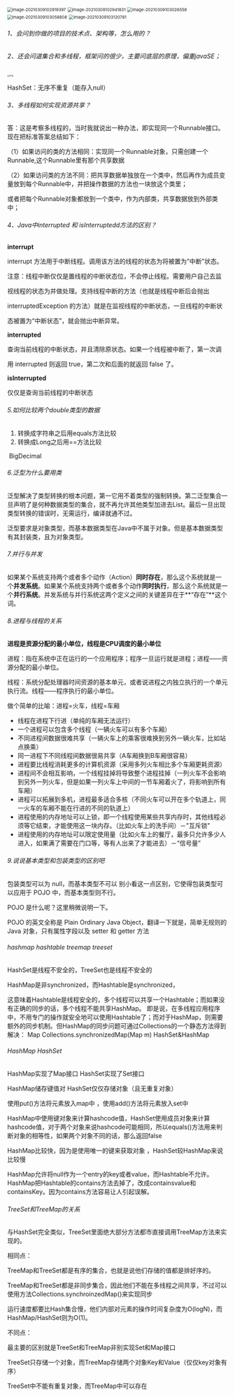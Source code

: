 <img src="img/image-20210309102919397.png" alt="image-20210309102919397" style="zoom:67%;" />

<img src="img/image-20210309102941831.png" alt="image-20210309102941831" style="zoom:67%;" />

<img src="img/image-20210309103026558.png" alt="image-20210309103026558" style="zoom: 67%;" />

<img src="img/image-20210309103058808.png" alt="image-20210309103058808" style="zoom:67%;" />

<img src="img/image-20210309103120781.png" alt="image-20210309103120781" style="zoom:67%;" />

###### 1、会问到你做的项目的技术点、架构等，怎么用的？



###### 2、还会问道集合和多线程，框架问的很少，主要问底层的原理，偏重javaSE；

<img src="img/clipboard-1615212147475.png" alt="img" style="zoom: 33%;" />

HashSet：无序不重复（能存入null）



###### 3、多线程如何实现资源共享？

答：这是考察多线程的，当时我就说出一种办法，即实现同一个Runnable接口。现在把标准答案总结如下：

（1）如果访问的类的方法相同：实现同一个Runnable对象，只需创建一个Runnable,这个Runnable里有那个共享数据

（2）如果访问类的方法不同：把共享数据单独放在一个类中，然后再作为成员变量放到每个Runnable中，并把操作数据的方法也一块放这个类里；

或者把每个Runnable对象都放到一个类中，作为内部类，共享数据放到外部类中；



###### 4、Java中interrupted 和 isInterruptedd方法的区别？

**interrupt**

interrupt 方法用于中断线程。调用该方法的线程的状态为将被置为”中断”状态。

注意：线程中断仅仅是置线程的中断状态位，不会停止线程。需要用户自己去监

视线程的状态为并做处理。支持线程中断的方法（也就是线程中断后会抛出

interruptedException 的方法）就是在监视线程的中断状态，一旦线程的中断状

态被置为“中断状态”，就会抛出中断异常。

**interrupted**

查询当前线程的中断状态，并且清除原状态。如果一个线程被中断了，第一次调

用 interrupted 则返回 true，第二次和后面的就返回 false 了。

**isInterrupted**

仅仅是查询当前线程的中断状态



###### 5.如何比较两个double类型的数据

1. 转换成字符串之后用equals方法比较
2. 转换成Long之后用==方法比较

​    BigDecimal

###### 6.泛型为什么要用类

​        泛型解决了类型转换的根本问题，第一它用不着类型的强制转换。第二泛型集合一旦声明了是何种数据类型的集合，就不再允许其他类型加进去List。最后一旦出现类型转换的错误时，无需运行，编译就通不过。

​         泛型要求是对象类型，而基本数据类型在Java中不属于对象。但是基本数据类型有其封装类，且为对象类型。

###### 7.并行与并发

​        如果某个系统支持两个或者多个动作（Action）**同时存在**，那么这个系统就是一个**并发系统**。如果某个系统支持两个或者多个动作**同时执行**，那么这个系统就是一个**并行系统**。并发系统与并行系统这两个定义之间的关键差异在于**“存在”**这个词。

###### 8.进程与线程的关系

**进程是资源分配的最小单位，线程是CPU调度的最小单位**

进程：指在系统中正在运行的一个应用程序；程序一旦运行就是进程；进程——资源分配的最小单位。

线程：系统分配处理器时间资源的基本单元，或者说进程之内独立执行的一个单元执行流。线程——程序执行的最小单位。

做个简单的比喻：进程=火车，线程=车厢

- 线程在进程下行进（单纯的车厢无法运行）
- 一个进程可以包含多个线程（一辆火车可以有多个车厢）
- 不同进程间数据很难共享（一辆火车上的乘客很难换到另外一辆火车，比如站点换乘）
- 同一进程下不同线程间数据很易共享（A车厢换到B车厢很容易）
- 进程要比线程消耗更多的计算机资源（采用多列火车相比多个车厢更耗资源）
- 进程间不会相互影响，一个线程挂掉将导致整个进程挂掉（一列火车不会影响到另外一列火车，但是如果一列火车上中间的一节车厢着火了，将影响到所有车厢）
- 进程可以拓展到多机，进程最多适合多核（不同火车可以开在多个轨道上，同一火车的车厢不能在行进的不同的轨道上）
- 进程使用的内存地址可以上锁，即一个线程使用某些共享内存时，其他线程必须等它结束，才能使用这一块内存。（比如火车上的洗手间）－"互斥锁"
- 进程使用的内存地址可以限定使用量（比如火车上的餐厅，最多只允许多少人进入，如果满了需要在门口等，等有人出来了才能进去）－“信号量”



###### 9.说说基本类型和包装类型的区别吧

包装类型可以为 null，而基本类型不可以
别小看这一点区别，它使得包装类型可以应用于 POJO 中，而基本类型则不行。

POJO 是什么呢？这里稍微说明一下。

POJO 的英文全称是 Plain Ordinary Java Object，翻译一下就是，简单无规则的 Java 对象，只有属性字段以及 setter 和 getter 方法



###### hashmap  hashtable treemap treeset

HashSet是线程不安全的，TreeSet也是线程不安全的

HashMap是非synchronized，而Hashtable是synchronized，

这意味着Hashtable是线程安全的，多个线程可以共享一个Hashtable；而如果没有正确的同步的话，多个线程不能共享HashMap。 即是说，在多线程应用程序中，不用专门的操作就安全地可以使用Hashtable了；而对于HashMap，则需要额外的同步机制。但HashMap的同步问题可通过Collections的一个静态方法得到解决： Map Collections.synchronizedMap(Map m)
 HashSet&HashMap



###### *HashMap*    *HashSet*

HashMap实现了Map接口 HashSet实现了Set接口

HashMap储存键值对   HashSet仅仅存储对象（且无重复对象）

使用put()方法将元素放入map中 ，使用add()方法将元素放入set中

HashMap中使用键对象来计算hashcode值，HashSet使用成员对象来计算hashcode值，对于两个对象来说hashcode可能相同，所以equals()方法用来判断对象的相等性，如果两个对象不同的话，那么返回false

HashMap比较快，因为是使用唯一的键来获取对象 ，HashSet较HashMap来说比较慢



HashMap允许将null作为一个entry的key或者value，而Hashtable不允许。
HashMap把Hashtable的contains方法去掉了，改成containsvalue和containsKey。因为contains方法容易让人引起误解。



###### TreeSet和TreeMap的关系

与HashSet完全类似，TreeSet里面绝大部分方法都市直接调用TreeMap方法来实现的。

相同点：

TreeMap和TreeSet都是有序的集合，也就是说他们存储的值都是排好序的。

TreeMap和TreeSet都是非同步集合，因此他们不能在多线程之间共享，不过可以使用方法Collections.synchroinzedMap()来实现同步

运行速度都要比Hash集合慢，他们内部对元素的操作时间复杂度为O(logN)，而HashMap/HashSet则为O(1)。

不同点：

最主要的区别就是TreeSet和TreeMap非别实现Set和Map接口

TreeSet只存储一个对象，而TreeMap存储两个对象Key和Value（仅仅key对象有序）

TreeSet中不能有重复对象，而TreeMap中可以存在


